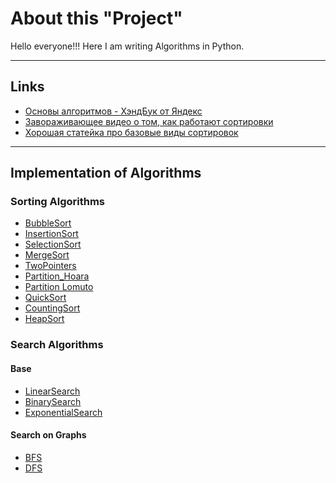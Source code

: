 # About this "Project"
Hello everyone!!!
Here I am writing Algorithms in Python.

---
## Links
- [Основы алгоритмов - ХэндБук от Яндекс](https://education.yandex.ru/handbook/algorithms)
- [Завораживающее видео о том, как работают сортировки](https://youtu.be/Gnp8G1_kO3I?si=8WwVpX_7XKEtzSR6)
- [Хорошая статейка про базовые виды сортировок](https://habr.com/ru/articles/204600/)

---

## Implementation of Algorithms
### Sorting Algorithms
- [BubbleSort](https://github.com/TaliyIvanov/Algorithms/blob/main/01.Sort/BubbleSort.py)
- [InsertionSort](https://github.com/TaliyIvanov/Algorithms/blob/main/01.Sort/InsertionSort.py)
- [SelectionSort](https://github.com/TaliyIvanov/Algorithms/blob/main/01.Sort/SelectionSort.py)
- [MergeSort](https://github.com/TaliyIvanov/Algorithms/blob/main/01.Sort/MergeSort.py)
- [TwoPointers](https://github.com/TaliyIvanov/Algorithms/blob/main/01.Sort/TwoPointers.py)
- [Partition_Hoara](https://github.com/TaliyIvanov/Algorithms/blob/main/01.Sort/Partition-Hoara(QuickSelect).py)
- [Partition Lomuto](https://github.com/TaliyIvanov/Algorithms/blob/main/01.Sort/Partition_Lomuto.py)
- [QuickSort](https://github.com/TaliyIvanov/Algorithms/blob/main/01.Sort/QuickSort.py)
- [CountingSort](https://github.com/TaliyIvanov/Algorithms/blob/main/01.Sort/CountingSort.py)
- [HeapSort](https://github.com/TaliyIvanov/Algorithms/blob/main/01.Sort/HeapSort.py)

### Search Algorithms
#### Base
- [LinearSearch]()
- [BinarySearch](https://github.com/TaliyIvanov/Algorithms/blob/main/02.Search/BinarySearch.py)
- [ExponentialSearch](https://github.com/TaliyIvanov/Algorithms/blob/main/02.Search/ExponentialSearch.py)
#### Search on Graphs
- [BFS](https://github.com/TaliyIvanov/Algorithms/blob/main/02.Search/BFS_BreadthFirstSearch.py)
- [DFS](https://github.com/TaliyIvanov/Algorithms/blob/main/02.Search/DFS_DepthFirstSearch.py)
